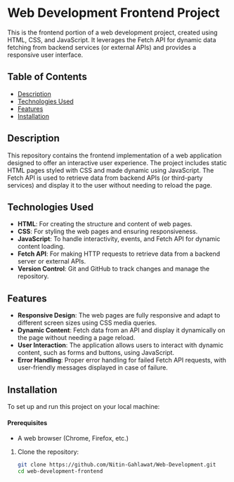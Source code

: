 # Web Development Frontend Project

This is the frontend portion of a web development project, created using HTML, CSS, and JavaScript. It leverages the Fetch API for dynamic data fetching from backend services (or external APIs) and provides a responsive user interface.

## Table of Contents

- [Description](#description)
- [Technologies Used](#technologies-used)
- [Features](#features)
- [Installation](#installation)

## Description

This repository contains the frontend implementation of a web application designed to offer an interactive user experience. The project includes static HTML pages styled with CSS and made dynamic using JavaScript. The Fetch API is used to retrieve data from backend APIs (or third-party services) and display it to the user without needing to reload the page.

## Technologies Used

- **HTML**: For creating the structure and content of web pages.
- **CSS**: For styling the web pages and ensuring responsiveness.
- **JavaScript**: To handle interactivity, events, and Fetch API for dynamic content loading.
- **Fetch API**: For making HTTP requests to retrieve data from a backend server or external APIs.
- **Version Control**: Git and GitHub to track changes and manage the repository.

## Features

- **Responsive Design**: The web pages are fully responsive and adapt to different screen sizes using CSS media queries.
- **Dynamic Content**: Fetch data from an API and display it dynamically on the page without needing a page reload.
- **User Interaction**: The application allows users to interact with dynamic content, such as forms and buttons, using JavaScript.
- **Error Handling**: Proper error handling for failed Fetch API requests, with user-friendly messages displayed in case of failure.

## Installation

To set up and run this project on your local machine:

#### Prerequisites

- A web browser (Chrome, Firefox, etc.)

1. Clone the repository:
   ```bash
   git clone https://github.com/Nitin-Gahlawat/Web-Development.git
   cd web-development-frontend
   ```

